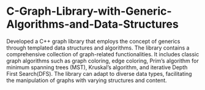 # C-Graph-Library-with-Generic-Algorithms-and-Data-Structures
Developed a C++ graph library that employs the concept of generics through templated data structures and algorithms. The
library contains a comprehensive collection of graph-related functionalities. It includes classic graph algorithms such as graph
coloring, edge coloring, Prim’s algorithm for minimum spanning trees (MST), Kruskal’s algorithm, and iterative Depth First
Search(DFS). The library can adapt to diverse data types, facilitating the manipulation of graphs with varying structures and
content.
